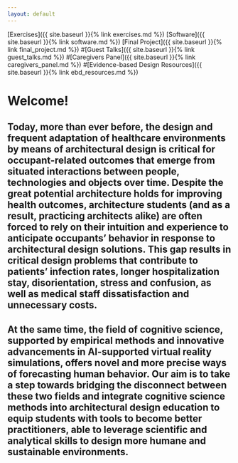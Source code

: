 ```yaml
---
layout: default
---
```


[Exercises]({{ site.baseurl }}{% link exercises.md %})
[Software]({{ site.baseurl }}{% link software.md %})
[Final Project]({{ site.baseurl }}{% link final_project.md %})
#[Guest Talks]({{ site.baseurl }}{% link guest_talks.md %})
#[Caregivers Panel]({{ site.baseurl }}{% link caregivers_panel.md %})
#[Evidence-based Design Resources]({{ site.baseurl }}{% link ebd_resources.md %})

# Welcome! 

## Today, more than ever before, the design and frequent adaptation of healthcare environments by means of architectural design is critical for occupant-related outcomes that emerge from situated interactions between people, technologies and objects over time. Despite the great potential architecture holds for improving health outcomes, architecture students (and as a result, practicing architects alike) are often forced to rely on their intuition and experience to anticipate occupants’ behavior in response to architectural design solutions. This gap results in critical design problems that contribute to patients’ infection rates, longer hospitalization stay, disorientation, stress and confusion, as well as medical staff dissatisfaction and unnecessary costs.
## At the same time, the field of cognitive science, supported by empirical methods and innovative advancements in AI-supported virtual reality simulations, offers novel and more precise ways of forecasting human behavior. Our aim is to take a step towards bridging the disconnect between these two fields and integrate cognitive science methods into architectural design education to equip students with tools to become better practitioners, able to leverage scientific and analytical skills to design more humane and sustainable environments. 
